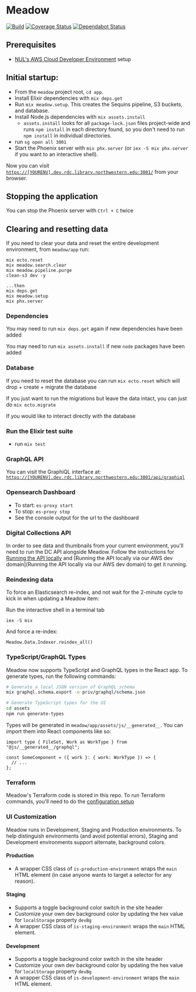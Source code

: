 # Meadow

[![Build](https://github.com/nulib/meadow/actions/workflows/build.yml/badge.svg)](https://github.com/nulib/meadow/actions/workflows/build.yml)
[![Coverage Status](https://coveralls.io/repos/github/nulib/meadow/badge.svg)](https://coveralls.io/github/nulib/meadow)
[![Dependabot Status](https://api.dependabot.com/badges/status?host=github&repo=nulib/meadow)](https://dependabot.com)

## Prerequisites

- [NUL's AWS Cloud Developer Environment](https://github.com/nulib/aws-developer-environment) setup

## Initial startup:

- From the `meadow` project root, `cd app`.
- Install Elixir dependencies with `mix deps.get`
- Run `mix meadow.setup`. This creates the Sequins pipeline, S3 buckets, and database.
- Install Node.js dependencies with `mix assets.install`
  - `assets.install` looks for all `package-lock.json` files project-wide and runs `npm install` in each directory found, so you don't need to run `npm install` in individual directories.
- run `sg open all 3001`
- Start the Phoenix server with `mix phx.server` (or `iex -S mix phx.server` if you want to an interactive shell).

Now you can visit [`https://[YOURENV].dev.rdc.library.northwestern.edu:3001/`](https://[YOURENV].dev.rdc.library.northwestern.edu:3001/) from your browser.

## Stopping the application

You can stop the Phoenix server with `Ctrl + C` twice

## Clearing and resetting data

If you need to clear your data and reset the entire development environment, from `meadow/app` run:

```
mix ecto.reset
mix meadow.search.clear
mix meadow.pipeline.purge
clean-s3 dev -y

...then
mix deps.get
mix meadow.setup
mix phx.server
```

### Dependencies

You may need to run `mix deps.get` again if new dependencies have been added

You may need to run `mix assets.install` if new `node` packages have been added

### Database

If you need to reset the database you can run `mix ecto.reset` which will drop + create + migrate the database

If you just want to run the migrations but leave the data intact, you can just do `mix ecto.migrate`

If you would like to interact directly with the database

### Run the Elixir test suite

- run `mix test`

### GraphQL API

You can visit the GraphiQL interface at: [`https://[YOURENV].dev.rdc.library.northwestern.edu:3001/api/graphiql`](https:/[YOURENV].dev.rdc.library.northwestern.edu:3001/api/graphiql)

### Opensearch Dashboard

- To start: `es-proxy start`
- To stop: `es-proxy stop`
- See the console output for the url to the dashboard

### Digital Collections API

In order to see data and thumbnails from your current environment, you'll need to run the DC API alongside Meadow. Follow the instructions for [Running the API locally](https://github.com/nulib/dc-api-v2#running-the-api-locally) and [Running the API locally via our AWS dev domain](Running the API locally via our AWS dev domain) to get it running.

### Reindexing data

To force an Elasticsearch re-index, and not wait for the 2-minute cycle to kick in when updating a Meadow item:

Run the interactive shell in a terminal tab

```
iex -S mix
```

And force a re-index:

```
Meadow.Data.Indexer.reindex_all()
```

### TypeScript/GraphQL Types

Meadow now supports TypeScript and GraphQL types in the React app. To generate types, run the following commands:

```bash
# Generate a local JSON version of GraphQL schema
mix graphql.schema.export -o priv/graphql/schema.json

# Generate TypeScript types for the UI
cd assets
npm run generate-types
```

Types will be generated in `meadow/app/assets/js/__generated__`. You can import them into React components like so:

```tsx
import type { FileSet, Work as WorkType } from "@js/__generated__/graphql";

const SomeComponent = ({ work }: { work: WorkType }) => {
  // ...
};
```

### Terraform

Meadow's Terraform code is stored in this repo. To run Terraform commands, you'll need to do the [configuration setup](https://github.com/nulib/repodev_planning_and_docs/blob/a36472895ae5c851f4f36b6f598dc5f666cea672/docs/2._Developer_Guides/Meadow/Terraform-Setup-on-Meadow.md)

### UI Customization

Meadow runs in Development, Staging and Production environments. To help distinguish environments (and avoid potential errors), Staging and Development environments support alternate, background colors.

#### Production

- A wrapper CSS class of `is-production-environment` wraps the `main` HTML element (in case anyone wants to target a selector for any reason).

#### Staging

- Supports a toggle background color switch in the site header
- Customize your own dev background color by updating the hex value for `localStorage` property `devBg`
- A wrapper CSS class of `is-staging-environment` wraps the `main` HTML element.

#### Development

- Supports a toggle background color switch in the site header
- Customize your own dev background color by updating the hex value for `localStorage` property `devBg`
- A wrapper CSS class of `is-development-environment` wraps the `main` HTML element.

